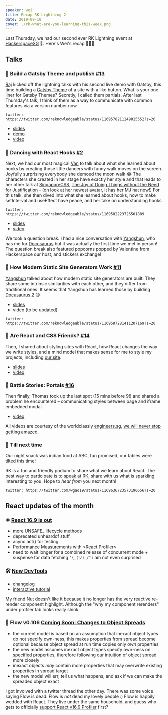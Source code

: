 ```yaml
---
speaker: wei
title: Recap RK Lightning 2
date: 2019-09-10
cover: ./rk-what-are-you-learning-this-week.png
---
```


Last Thursday, we had our second ever RK Lightning event at [HackerspaceSG](https://hackerspace.sg/) 🎉. Here's Wei's recap 👩🏻‍🌾

<!-- excerpt ends -->


## Talks

### 💄 Build a Gatsby Theme and publish [#13](https://github.com/react-knowledgeable/react-knowledgeable-talks/issues/13)

[Raj](https://mobile.twitter.com/email2vimalraj) kicked off the lightning talks with his second live demo with Gatsby, this time building a [Gatsby Theme](https://www.gatsbyjs.org/docs/themes/what-are-gatsby-themes/) of a site with a like button. What is your one liner for Gatsby Themes? Secretly, I called them partials. After last Thursday's talk, I think of them as a way to communicate with common features via a version number now.

`twitter: https://twitter.com/reknowledgeable/status/1169578211249815552?s=20`

- [slides](https://github.com/email2vimalraj/gatsby-theme-like-post/blob/master/build-gatsby-theme-talk.key)
- [demo](https://github.com/email2vimalraj/gatsby-theme-like-post)
- [video](https://engineers.sg/v/3638)

### 👞 Dancing with React Hooks [#2](https://github.com/react-knowledgeable/react-knowledgeable-talks/issues/2)

Next, we had our most magical [Van](https://mobile.twitter.com/bokukage) to talk about what she learned about hooks by creating those little dancers with funny walk moves on the screen. Joyfully surprising everybody she demoed the moon walk 😂 The characters she created in her stage have exactly her style and that leads to her other talk at [SingaporeCSS](https://singaporecss.github.io/), [The Joy of Doing Things without the Need for Justification](https://smokinclove.github.io/the-joy-of-doing-things-without-the-need-for-justification/) - (oh look at her newest avatar, it has her MJ hat now!) For this talk, she then dived into what she learned about hooks, how to make setInterval and useEffect have peace, and her take on understanding hooks.

`twitter: https://twitter.com/reknowledgeable/status/1169582223726501889`

- [slides](https://docs.google.com/presentation/d/1mrGSHBNYoUlMYrOWZ6BMiJ4rCvfJqIq1XgTuPkePkkM/edit?usp=sharing)
- [video](https://engineers.sg/video/dancing-with-react-hooks-react-knowledgeable--3637)

We took a question break. I had a nice conversation with [Yangshun](https://twitter.com/yangshunz), who has me for [Docusaurus](https://docusaurus.io/) but it was actually the first time we met in person! The question break also featured popcorns popped by Valentine from Hackerspace our host, and stickers exchange!

### 🦖 How Modern Static Site Generators Work [#11](https://github.com/react-knowledgeable/react-knowledgeable-talks/issues/11)

[Yangshun](https://twitter.com/yangshunz) talked about how modern static site generators are built. They share some intrinsic similarities with each other, and they differ from traditional ones. It seems that Yangshun has learned those by building [Docusaurus 2](https://docusaurus-2.netlify.com/) 😉

- [slides](https://github.com/react-knowledgeable/react-knowledgeable-talks/files/3584661/React.Knowledgeable.-.How.Modern.Static.Site.Generators.Work.pdf)
- video (to be updated)

`twitter: https://twitter.com/reknowledgeable/status/1169587281411207169?s=20` 

### 👥 Are React and CSS Friends? [#14](https://github.com/react-knowledgeable/react-knowledgeable-talks/issues/14)

Then, I shared about styling sites with React, how React changes the way we write styles, and a mind model that makes sense for me to style my projects, including [our site](https://reactknowledgeable.org/).

- [slides](https://uuei.io/talks/cream-pencil-crayon/)
- [video](https://engineers.sg/v/3640)

### 🤕 Battle Stories: Portals [#16](https://github.com/react-knowledgeable/react-knowledgeable-talks/issues/16)

Then finally, Thomas took up the last spot (15 mins before 9!) and shared a problem he encountered – communicating styles between page and iframe embedded modal.

- [video](https://engineers.sg/v/3639)

All videos are courtesy of the worldclassly [engineers.sg](https://engineers.sg/), [we will never stop getting amazed](https://twitter.com/swyx/status/1169640745604714496?s=20).

### 🤞 Till next time

Our night snack was indian food at ABC, fun promised, our tables were tilted this time!

RK is a fun and friendly podium to share what we learn about React. The best way to participate is to [speak at RK](https://github.com/react-knowledgeable/react-knowledgeable-talks/issues), share with us what is sparkling interesting to you. Hope to _hear from_ you next month!

`twitter: https://twitter.com/wgao19/status/1169636723573190656?s=20`

## React updates of the month

### ⚛️ [React 16.9 is out](https://reactjs.org/blog/2019/08/08/react-v16.9.0.html)

- more UNSAFE_ lifecycle methods
- deprecated unheardof stuff
- acync act() for testing
- Performance Measurements with <React.Profiler>
- need to wait longer for a combined release of concurrent mode + suspense for data 
fetching `¯\_(ツ)_/¯` i am not even surprised

### 🛠 [New DevTools](https://reactjs.org/blog/2019/08/15/new-react-devtools.html) 

- [changelog](https://github.com/facebook/react/blob/master/packages/react-devtools/CHANGELOG.md#400-august-15-2019)
- [interactive tutorial](https://react-devtools-tutorial.now.sh/)

My friend Nut doesn't like it because it no longer has the very reactive re-render component highlight. Although the "why my component rerenders" under profiler tab looks really shiok.

### 🥯 Flow v0.106 [Coming Soon: Changes to Object Spreads](https://medium.com/flow-type/coming-soon-changes-to-object-spreads-73204aef84e1)

- the current model is based on an assumption that inexact object types do not specify own-ness, this makes properties from spread become optional because object spread at run time copies only _own_ properties
- the new model assumes inexact object types specify own-ness on specified properties, therefore following our intuition of object spread more closely
- inexact objects _may_ contain more properties that may overwrite existing properties in spread target
- the new model will err, tell us what happens, and ask if we can make the spreaded object exact

I got involved with a twitter thread the other day. There was some voice saying Flow is dead. Flow is _not_ dead my lovely people :) Flow is happily wedded with React. They live under the same household, and guess who gets to officially [support React v16.9 Profiler](https://github.com/facebook/flow/blob/master/tests/react_16_9/profiler.js) first?
